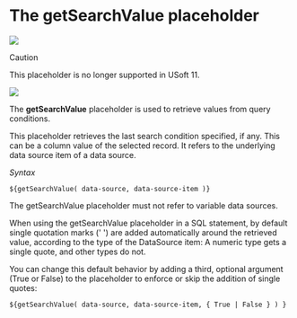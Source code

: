 # The getSearchValue placeholder

![](/api/Web%20and%20app%20UIs/Scripting%20with%20data%20sources/assets/c29894ef-9824-498a-9b23-e1cd94c27a76.png)



> [!CAUTION]
> This placeholder is no longer supported in USoft 11.

![](/api/Web%20and%20app%20UIs/Scripting%20with%20data%20sources/assets/22fff438-3acd-485b-90d0-d44868e85f2a.png)



The **getSearchValue** placeholder is used to retrieve values from query conditions.

This placeholder retrieves the last search condition specified, if any. This can be a column value of the selected record. It refers to the underlying data source item of a data source.

*Syntax*

```
${getSearchValue( data-source, data-source-item )}
```

The getSearchValue placeholder must not refer to variable data sources.

When using the getSearchValue placeholder in a SQL statement, by default single quotation marks (' ') are added automatically around the retrieved value, according to the type of the DataSource item: A numeric type gets a single quote, and other types do not.

You can change this default behavior by adding a third, optional argument (True or False) to the placeholder to enforce or skip the addition of single quotes:

```
${getSearchValue( data-source, data-source-item, { True | False } ) }
```